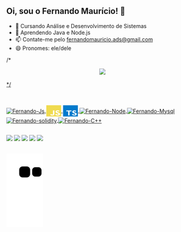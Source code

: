 ## Oi, sou o Fernando Maurício! 👋

- 🔭 Cursando Análise e Desenvolvimento de Sistemas
- 🌱 Aprendendo Java e Node.js
- 📫 Contate-me pelo fernandomauricio.ads@gmail.com
- 😄 Pronomes: ele/dele

/*<div align="center">
  <a href="https://github.com/FernandoM-ADS">
    <img height="150em" src="https://github-readme-stats.vercel.app/api/top-langs/?username=FernandoM-ADS&layout=compact&langs_count=7&theme=dark"/>
</div>*/
  
##
  
<div style="display: inline_block"><br>
  <img align="center" alt="Fernando-Js" height="30" width="40" src="https://cdn.jsdelivr.net/gh/devicons/devicon/icons/java/java-original.svg">
  <img align="center" alt="Fernando-Js" height="30" width="40" src="https://raw.githubusercontent.com/devicons/devicon/master/icons/javascript/javascript-plain.svg">
  <img align="center" alt="Fernando-Ts" height="30" width="40" src="https://raw.githubusercontent.com/devicons/devicon/master/icons/typescript/typescript-plain.svg">
  <img align="center" alt="Fernando-Node" height="30" width="40" src="https://cdn.jsdelivr.net/gh/devicons/devicon/icons/nodejs/nodejs-original.svg">
  <img align="center" alt="Fernando-Mysql" height="30" width="40" src="https://cdn.jsdelivr.net/gh/devicons/devicon/icons/mysql/mysql-original-wordmark.svg">
  <img align="center" alt="Fernando-solidity" height="30" width="40" src="https://cdn.jsdelivr.net/gh/devicons/devicon/icons/solidity/solidity-original.svg">
  <img align="center" alt="Fernando-C++" height="30" width="40" src="https://cdn.jsdelivr.net/gh/devicons/devicon/icons/cplusplus/cplusplus-original.svg">
</div>
  
##
  
<div>
  <a href="https://web.facebook.com/profile.php?id=100080678584348" target="_blank"><img src="https://img.shields.io/badge/Facebook-1877F2?style=for-the-badge&logo=facebook&logoColor=white" target="_blank"></a>
  <a href="https://www.instagram.com/fernando_devs/" target="_blank"><img src="https://img.shields.io/badge/-Instagram-%23E4405F?style=for-the-badge&logo=instagram&logoColor=white" target="_blank"></a>
  <a href="https://discordapp.com/users/Fernando_ADS#5751" target="_blank"><img src="https://img.shields.io/badge/Discord-7289DA?style=for-the-badge&logo=discord&logoColor=white" target="_blank"></a> 
  <a href = "mailto:fernandomauricio.ads@gmail.com"><img src="https://img.shields.io/badge/-Gmail-%23333?style=for-the-badge&logo=gmail&logoColor=white" target="_blank"></a>
  <a href="https://www.linkedin.com/in/fernandom-ads/)" target="_blank"><img src="https://img.shields.io/badge/-LinkedIn-%230077B5?style=for-the-badge&logo=linkedin&logoColor=white" target="_blank"></a>
</div>
  
  ##
 
![Snake animation](https://github.com/rafaballerini/rafaballerini/blob/output/github-contribution-grid-snake.svg)
 
